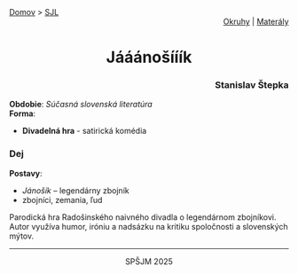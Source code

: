 <div align="center">
    <div align="left">
        <a href="/README.md">Domov</a>
        >
        <a href="../SLOVENCINA.md">SJL</a>
    </div>
    <div align="right">
        <a href="../ustne-okruhy.org.md">Okruhy</a>
        |
        <a href="https://drive.google.com/drive/u/1/folders/1hWhZNvgWC-8cb7jK5zRorX9WfCzyq_WF">Materály</a>
    </div>
<h1>Jááánošííík</h1>
    <div align="right">
        <h3>Stanislav Štepka</h3>
    </div>
</div>

__Obdobie__: _Súčasná slovenská literatúra_  
__Forma__:  
- **Divadelná hra** - satirická komédia

### Dej
__Postavy__:  
- *Jánošík* – legendárny zbojník  
- zbojníci, zemania, ľud

Parodická hra Radošinského naivného divadla o legendárnom zbojníkovi. Autor využíva humor, iróniu a nadsázku na kritiku spoločnosti a slovenských mýtov.

---
<div align="center">
    <p>SPŠJM 2025</p>
</div>
